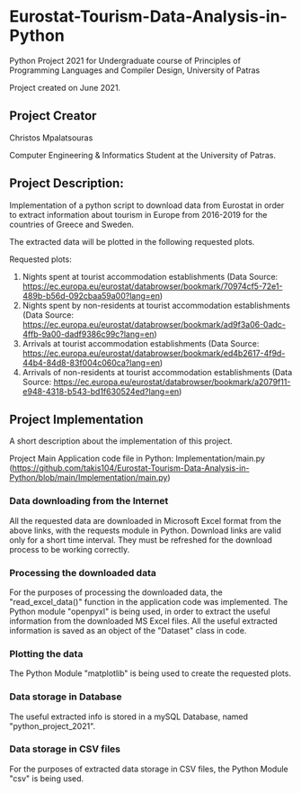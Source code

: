 #  Eurostat-Tourism-Data-Analysis-in-Python
Python Project 2021 for Undergraduate course of Principles of Programming Languages and Compiler Design, University of Patras

Project created on June 2021.

## Project Creator
Christos Mpalatsouras

Computer Engineering & Informatics Student at the University of Patras.

## Project Description:

Implementation of a python script to download data from Eurostat in order to extract information about tourism in Europe from 2016-2019 for the countries of Greece and Sweden.

The extracted data will be plotted in the following requested plots.

Requested plots:
1. Nights spent at tourist accommodation establishments (Data Source: https://ec.europa.eu/eurostat/databrowser/bookmark/70974cf5-72e1-489b-b56d-092cbaa59a00?lang=en)
2. Nights spent by non-residents at tourist accommodation establishments (Data Source: https://ec.europa.eu/eurostat/databrowser/bookmark/ad9f3a06-0adc-4ffb-9a00-dadf9386c99c?lang=en)
3. Arrivals at tourist accommodation establishments (Data Source: https://ec.europa.eu/eurostat/databrowser/bookmark/ed4b2617-4f9d-44b4-84d8-83f004c060ca?lang=en)
4. Arrivals of non-residents at tourist accommodation establishments (Data Source: https://ec.europa.eu/eurostat/databrowser/bookmark/a2079f11-e948-4318-b543-bd1f630524ed?lang=en)

## Project Implementation
A short description about the implementation of this project.

Project Main Application code file in Python: Implementation/main.py (https://github.com/takis104/Eurostat-Tourism-Data-Analysis-in-Python/blob/main/Implementation/main.py)

### Data downloading from the Internet
All the requested data are downloaded in Microsoft Excel format from the above links, with the requests module in Python.
Download links are valid only for a short time interval. They must be refreshed for the download process to be working correctly.

### Processing the downloaded data
For the purposes of processing the downloaded data, the "read_excel_data()" function in the application code was implemented.
The Python module "openpyxl" is being used, in order to extract the useful information from the downloaded MS Excel files.
All the useful extracted information is saved as an object of the "Dataset" class in code.

### Plotting the data
The Python Module "matplotlib" is being used to create the requested plots.

### Data storage in Database
The useful extracted info is stored in a mySQL Database, named "python_project_2021".

### Data storage in CSV files
For the purposes of extracted data storage in CSV files, the Python Module "csv" is being used.

